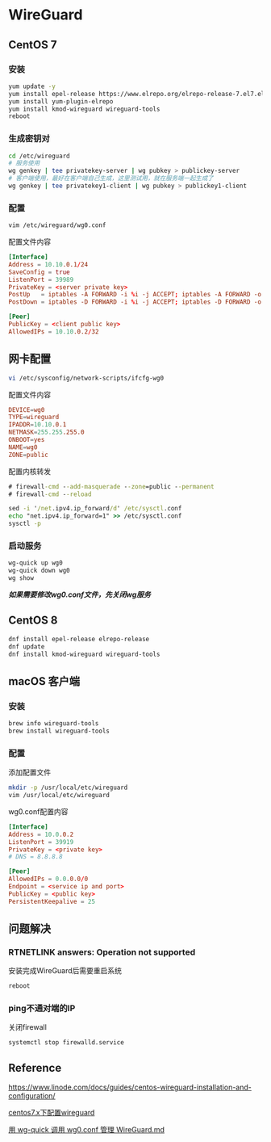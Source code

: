 # WireGuard

## CentOS 7

### 安装

```bash
yum update -y
yum install epel-release https://www.elrepo.org/elrepo-release-7.el7.elrepo.noarch.rpm
yum install yum-plugin-elrepo
yum install kmod-wireguard wireguard-tools
reboot
```

### 生成密钥对

```bash
cd /etc/wireguard
# 服务使用
wg genkey | tee privatekey-server | wg pubkey > publickey-server
# 客户端使用，最好在客户端自己生成，这里测试用，就在服务端一起生成了
wg genkey | tee privatekey1-client | wg pubkey > publickey1-client
```

### 配置

```bash
vim /etc/wireguard/wg0.conf
```

配置文件内容

```conf
[Interface]
Address = 10.10.0.1/24
SaveConfig = true
ListenPort = 39989
PrivateKey = <server private key>
PostUp   = iptables -A FORWARD -i %i -j ACCEPT; iptables -A FORWARD -o %i -j ACCEPT; iptables -t nat -A POSTROUTING -o eth0 -j MASQUERADE
PostDown = iptables -D FORWARD -i %i -j ACCEPT; iptables -D FORWARD -o %i -j ACCEPT; iptables -t nat -D POSTROUTING -o eth0 -j MASQUERADE

[Peer]
PublicKey = <client public key>
AllowedIPs = 10.10.0.2/32
```

## 网卡配置

```bash
vi /etc/sysconfig/network-scripts/ifcfg-wg0
```

配置文件内容

```conf
DEVICE=wg0
TYPE=wireguard
IPADDR=10.10.0.1
NETMASK=255.255.255.0
ONBOOT=yes
NAME=wg0
ZONE=public
```

配置内核转发

```cmd
# firewall-cmd --add-masquerade --zone=public --permanent
# firewall-cmd --reload

sed -i '/net.ipv4.ip_forward/d' /etc/sysctl.conf
echo "net.ipv4.ip_forward=1" >> /etc/sysctl.conf
sysctl -p
```

### 启动服务

```bash
wg-quick up wg0
wg-quick down wg0
wg show
```

***如果需要修改wg0.conf文件，先关闭wg服务***

## CentOS 8

```bash
dnf install epel-release elrepo-release
dnf update
dnf install kmod-wireguard wireguard-tools
```

## macOS 客户端

### 安装

```bash
brew info wireguard-tools
brew install wireguard-tools
```

### 配置

添加配置文件

```bash
mkdir -p /usr/local/etc/wireguard
vim /usr/local/etc/wireguard
```

wg0.conf配置内容

```conf
[Interface]
Address = 10.0.0.2
ListenPort = 39919
PrivateKey = <private key>
# DNS = 8.8.8.8

[Peer]
AllowedIPs = 0.0.0.0/0
Endpoint = <service ip and port>
PublicKey = <public key>
PersistentKeepalive = 25
```



## 问题解决

### RTNETLINK answers: Operation not supported

安装完成WireGuard后需要重启系统

```bash
reboot
```

### ping不通对端的IP

关闭firewall

```bash
systemctl stop firewalld.service
```



## Reference

https://www.linode.com/docs/guides/centos-wireguard-installation-and-configuration/

[centos7.x下配置wireguard](https://blog.csdn.net/ytfsksk/article/details/113094197)

[用 wg-quick 调用 wg0.conf 管理 WireGuard.md](https://github.com/wgredlong/WireGuard/blob/master/2.%E7%94%A8%20wg-quick%20%E8%B0%83%E7%94%A8%20wg0.conf%20%E7%AE%A1%E7%90%86%20WireGuard.md)